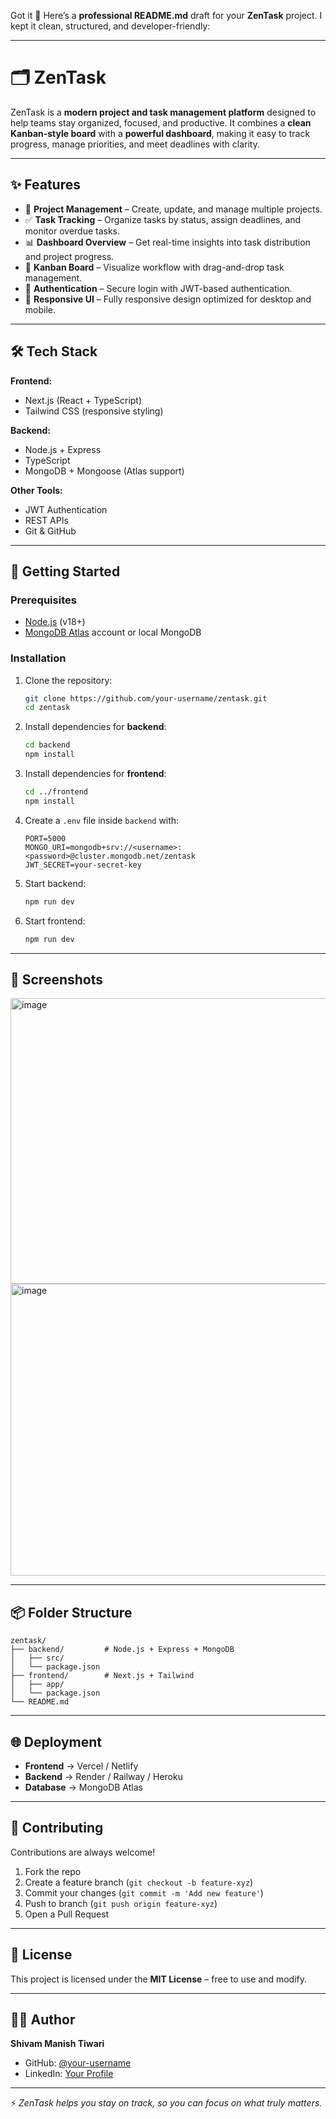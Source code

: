 
Got it 🚀
Here’s a **professional README.md** draft for your **ZenTask** project. I kept it clean, structured, and developer-friendly:

---

# 🗂️ ZenTask

ZenTask is a **modern project and task management platform** designed to help teams stay organized, focused, and productive. It combines a **clean Kanban-style board** with a **powerful dashboard**, making it easy to track progress, manage priorities, and meet deadlines with clarity.

---

## ✨ Features

* 📌 **Project Management** – Create, update, and manage multiple projects.
* ✅ **Task Tracking** – Organize tasks by status, assign deadlines, and monitor overdue tasks.
* 📊 **Dashboard Overview** – Get real-time insights into task distribution and project progress.
* 🎯 **Kanban Board** – Visualize workflow with drag-and-drop task management.
* 🔐 **Authentication** – Secure login with JWT-based authentication.
* 📱 **Responsive UI** – Fully responsive design optimized for desktop and mobile.

---

## 🛠️ Tech Stack

**Frontend:**

* Next.js (React + TypeScript)
* Tailwind CSS (responsive styling)

**Backend:**

* Node.js + Express
* TypeScript
* MongoDB + Mongoose (Atlas support)

**Other Tools:**

* JWT Authentication
* REST APIs
* Git & GitHub

---

## 🚀 Getting Started

### Prerequisites

* [Node.js](https://nodejs.org/) (v18+)
* [MongoDB Atlas](https://www.mongodb.com/atlas) account or local MongoDB

### Installation

1. Clone the repository:

   ```bash
   git clone https://github.com/your-username/zentask.git
   cd zentask
   ```

2. Install dependencies for **backend**:

   ```bash
   cd backend
   npm install
   ```

3. Install dependencies for **frontend**:

   ```bash
   cd ../frontend
   npm install
   ```

4. Create a `.env` file inside `backend` with:

   ```env
   PORT=5000
   MONGO_URI=mongodb+srv://<username>:<password>@cluster.mongodb.net/zentask
   JWT_SECRET=your-secret-key
   ```

5. Start backend:

   ```bash
   npm run dev
   ```

6. Start frontend:

   ```bash
   npm run dev
   ```

---

## 📸 Screenshots

<img width="940" height="457" alt="image" src="https://github.com/user-attachments/assets/152a17b6-45d2-4208-9435-1337f4a45c15" />

<img width="955" height="467" alt="image" src="https://github.com/user-attachments/assets/52ccd808-452c-4391-972f-04dff3a6f983" />



---

## 📦 Folder Structure

```
zentask/
├── backend/         # Node.js + Express + MongoDB
│   ├── src/
│   └── package.json
├── frontend/        # Next.js + Tailwind
│   ├── app/
│   └── package.json
└── README.md
```

---

## 🌐 Deployment

* **Frontend** → Vercel / Netlify
* **Backend** → Render / Railway / Heroku
* **Database** → MongoDB Atlas

---

## 🤝 Contributing

Contributions are always welcome!

1. Fork the repo
2. Create a feature branch (`git checkout -b feature-xyz`)
3. Commit your changes (`git commit -m 'Add new feature'`)
4. Push to branch (`git push origin feature-xyz`)
5. Open a Pull Request

---

## 📄 License

This project is licensed under the **MIT License** – free to use and modify.

---

## 👨‍💻 Author

**Shivam Manish Tiwari**

* GitHub: [@your-username](https://github.com/your-username)
* LinkedIn: [Your Profile](https://linkedin.com/in/your-profile)

---

⚡ *ZenTask helps you stay on track, so you can focus on what truly matters.*


